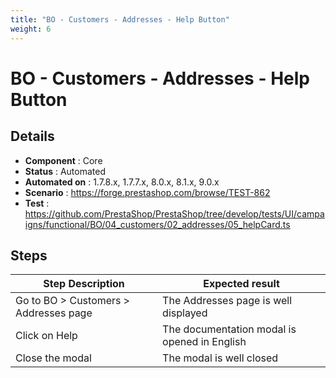 ```yaml
---
title: "BO - Customers - Addresses - Help Button"
weight: 6
---
```


# BO - Customers - Addresses - Help Button
## Details
* **Component** : Core
* **Status** : Automated
* **Automated on** : 1.7.8.x, 1.7.7.x, 8.0.x, 8.1.x, 9.0.x
* **Scenario** : https://forge.prestashop.com/browse/TEST-862
* **Test** : https://github.com/PrestaShop/PrestaShop/tree/develop/tests/UI/campaigns/functional/BO/04_customers/02_addresses/05_helpCard.ts

## Steps
| Step Description | Expected result |
| ----- | ----- |
| Go to BO > Customers > Addresses page | The Addresses page is well displayed |
| Click on Help | The documentation modal is opened in English |
| Close the modal | The modal is well closed |